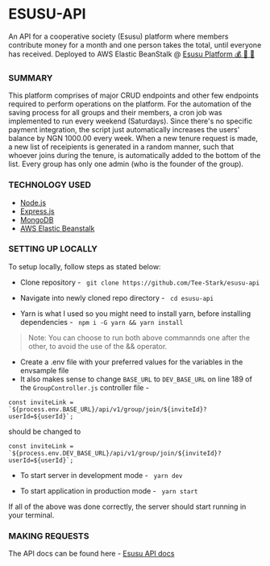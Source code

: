 # ESUSU-API
An API for a cooperative society (Esusu) platform where members contribute money for a month and one person takes the total, until everyone has received. Deployed to AWS Elastic BeanStalk @ [Esusu Platform 💰 💸 🥇](http://esusuapi-env.eba-i7dhafmm.us-east-2.elasticbeanstalk.com/)

### SUMMARY
This platform comprises of major CRUD endpoints and other few endpoints required to perform operations on the platform. For the automation of the saving process for all groups and their members, a  cron job was implemented to run every weekend (Saturdays). Since there's no specific payment integration, the script just automatically increases the users' balance by NGN 1000.00 every week. When a new tenure request is made, a new list of receipients is generated in a random manner, such that whoever joins during the tenure, is automatically added to the bottom of the list. Every group has only one admin (who is the founder of the group).

### TECHNOLOGY USED
* [Node.js](https://nodejs.org/)
* [Express.js](http://expressjs.com)
* [MongoDB](https://mongodb.com)
* [AWS Elastic Beanstalk](www.aws.com)

### SETTING UP LOCALLY
To setup locally, follow steps as stated below:
* Clone repository -
` git clone https://github.com/Tee-Stark/esusu-api`

* Navigate into newly cloned repo directory -
` cd esusu-api`

* Yarn is what I used so you might need to install yarn, before installing dependencies - 
` npm i -G yarn && yarn install`
> Note: You can choose to run both above commannds one after the other, to avoid the use of the && operator.

* Create a .env file with your preferred values for the variables in the envsample file
* It also makes sense to change `BASE_URL` to `DEV_BASE_URL` on line 189 of the `GroupController.js` controller file -
 ```
 const inviteLink = `${process.env.BASE_URL}/api/v1/group/join/${inviteId}?userId=${userId}`;
 ```
  should be changed to
 ```
 const inviteLink = `${process.env.DEV_BASE_URL}/api/v1/group/join/${inviteId}?userId=${userId}`;
```
* To start server in development mode - 
` yarn dev`

* To start application in production mode - 
` yarn start`

If all of the above was done correctly, the server should start running in your terminal.

### MAKING REQUESTS
The API docs can be found here - [Esusu API docs](https://documenter.getpostman.com/view/15116113/UVeDsmuF)
